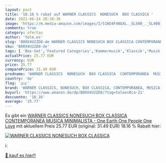 ```yaml
---
layout: post
title: '18.16 % rabat auf WARNER CLASSICS  NONESUCH  BOX CLASSICA '
date: 2021-06-24 20:38:36
image: 'https://m.media-amazon.com/images/I/51NO4F4NGXL._SL500_._SL400_.jpg'
comments: true
category: ofertas
author: 'tole.es'
slug: 'B00X4U2ZD8-de WARNER CLASSICS NONESUCH BOX CLASSICA CONTEMPORANEA MUSICA...'
sku: 'B00X4U2ZD8-de'
tags: [ 'Box-Set','Featured Categories','Kammermusik','Klassik','Musik Kategorien','Musik-CDs & Vinyl','warner classics, nonesuch, box classica, contemporanea, musica minimalista,', ]
actualPrice: 25.77 EUR
currency: EUR
price: 25.77
comparePrice: 31.49 EUR
prodname: 'WARNER CLASSICS  NONESUCH  BOX CLASSICA  CONTEMPORANEA  MUSICA MINIMALISTA  - One Earth One People One Love'
country: 'de'
flag: '🇩🇪'
brand: 'WARNER CLASSICS, NONESUCH, BOX CLASSICA, CONTEMPORANEA, MUSICA MINIMALISTA,'
buyurl: 'https://www.amazon.de/dp/B00X4U2ZD8/?tag=tolees0ca-21'
descuento: '18.16'
average: '25.77'
---
```


Es gibt ein [WARNER CLASSICS  NONESUCH  BOX CLASSICA  CONTEMPORANEA  MUSICA MINIMALISTA  - One Earth One People One Love](https://www.amazon.de/dp/B00X4U2ZD8/?tag=tolees0ca-21) mit aktuellem Preis 25.77 EUR (original: 31.49 EUR) 18.16 % Rabatt hier:

[![WARNER CLASSICS  NONESUCH  BOX CLASSICA ](https://m.media-amazon.com/images/I/51NO4F4NGXL._SL500_._SL400_.jpg)](https://www.amazon.de/dp/B00X4U2ZD8/?tag=tolees0ca-21)

ℹ️:


[🛒 kauf es hier!!](https://www.amazon.de/dp/B00X4U2ZD8/?tag=tolees0ca-21)
